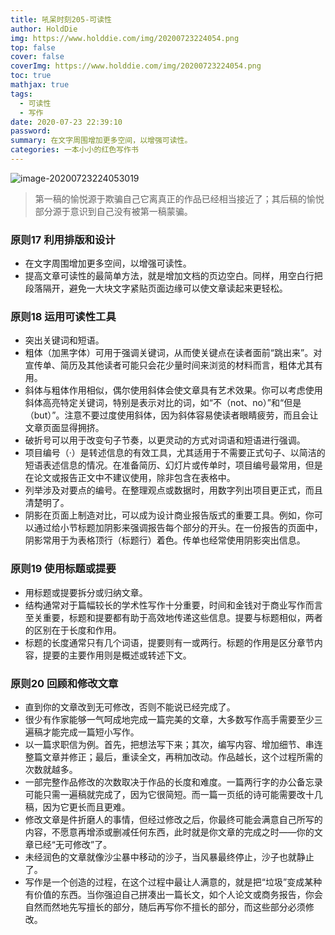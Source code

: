```yaml
---
title: 吼呆时刻205-可读性
author: HoldDie
img: https://www.holddie.com/img/20200723224054.png
top: false
cover: false
coverImg: https://www.holddie.com/img/20200723224054.png
toc: true
mathjax: true
tags:
  - 可读性
  - 写作
date: 2020-07-23 22:39:10
password:
summary: 在文字周围增加更多空间，以增强可读性。
categories: 一本小小的红色写作书
---
```


![image-20200723224053019](https://www.holddie.com/img/20200723224054.png)

> 第一稿的愉悦源于欺骗自己它离真正的作品已经相当接近了；其后稿的愉悦部分源于意识到自己没有被第一稿蒙骗。

### 原则17 利用排版和设计

- 在文字周围增加更多空间，以增强可读性。
- 提高文章可读性的最简单方法，就是增加文档的页边空白。同样，用空白行把段落隔开，避免一大块文字紧贴页面边缘可以使文章读起来更轻松。

### 原则18 运用可读性工具

- 突出关键词和短语。
- 粗体（加黑字体）可用于强调关键词，从而使关键点在读者面前“跳出来”。对宣传单、简历及其他读者可能只会花少量时间来浏览的材料而言，粗体尤其有用。
- 斜体与粗体作用相似，偶尔使用斜体会使文章具有艺术效果。你可以考虑使用斜体高亮特定关键词，特别是表示对比的词，如“不（not、no）”和“但是（but）”。注意不要过度使用斜体，因为斜体容易使读者眼睛疲劳，而且会让文章页面显得拥挤。
- 破折号可以用于改变句子节奏，以更灵动的方式对词语和短语进行强调。
- 项目编号（·）是转述信息的有效工具，尤其适用于不需要正式句子、以简洁的短语表述信息的情况。在准备简历、幻灯片或传单时，项目编号最常用，但是在论文或报告正文中不建议使用，除非包含在表格中。
- 列举涉及对要点的编号。在整理观点或数据时，用数字列出项目更正式，而且清楚明了。
- 阴影在页面上制造对比，可以成为设计商业报告版式的重要工具。例如，你可以通过给小节标题加阴影来强调报告每个部分的开头。在一份报告的页面中，阴影常用于为表格顶行（标题行）着色。传单也经常使用阴影突出信息。

### 原则19 使用标题或提要

- 用标题或提要拆分或归纳文章。
- 结构通常对于篇幅较长的学术性写作十分重要，时间和金钱对于商业写作而言至关重要，标题和提要都有助于高效地传递这些信息。提要与标题相似，两者的区别在于长度和作用。
- 标题的长度通常只有几个词语，提要则有一或两行。标题的作用是区分章节内容，提要的主要作用则是概述或转述下文。

### 原则20 回顾和修改文章

- 直到你的文章改到无可修改，否则不能说已经完成了。
- 很少有作家能够一气呵成地完成一篇完美的文章，大多数写作高手需要至少三遍稿才能完成一篇短小写作。
- 以一篇求职信为例。首先，把想法写下来；其次，编写内容、增加细节、串连整篇文章并修正；最后，重读全文，再稍加改动。作品越长，这个过程所需的次数就越多。
- 一部完整作品修改的次数取决于作品的长度和难度。一篇两行字的办公备忘录可能只需一遍稿就完成了，因为它很简短。而一篇一页纸的诗可能需要改十几稿，因为它更长而且更难。
- 修改文章是件折磨人的事情，但经过修改之后，你最终可能会满意自己所写的内容，不愿意再增添或删减任何东西，此时就是你文章的完成之时——你的文章已经“无可修改”了。
- 未经润色的文章就像沙尘暴中移动的沙子，当风暴最终停止，沙子也就静止了。
- 写作是一个创造的过程，在这个过程中最让人满意的，就是把“垃圾”变成某种有价值的东西。当你强迫自己拼凑出一篇长文，如个人论文或商务报告，你会自然而然地先写擅长的部分，随后再写你不擅长的部分，而这些部分必须修改。

